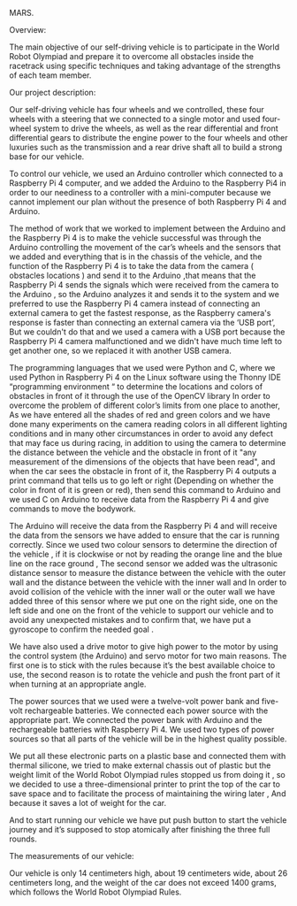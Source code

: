 MARS.

Overview:

The main objective of our self-driving vehicle is to participate in the World Robot Olympiad and prepare it to overcome all obstacles inside the racetrack using specific techniques and taking advantage of the strengths of each team member.

Our project description:

Our self-driving vehicle has four wheels and we controlled, these four wheels with a steering that we connected to a single motor and used four-wheel system to drive the wheels, as well as the rear differential and front differential gears to distribute the engine power to the four wheels and other luxuries such as the transmission and a rear drive shaft all to build a strong base for our vehicle.

To control our vehicle, we used an Arduino controller which connected to a Raspberry Pi 4 computer, and we added the Arduino to the Raspberry Pi4 in order to our neediness to a controller with a mini-computer because we cannot implement our plan without the presence of both Raspberry Pi 4 and Arduino.

The method of work that we worked to implement between the Arduino and the Raspberry Pi 4 is to make the vehicle successful was through the Arduino controlling the movement of the car’s wheels and the sensors that we added and everything that is in the chassis of the vehicle, and the function of the Raspberry Pi 4 is to take the data from the camera ( obstacles locations ) and send it to the Arduino ,that means that the Raspberry Pi 4 sends the signals which were received from the camera to the Arduino , so the Arduino analyzes it and sends it to the system and we preferred to use the Raspberry Pi 4 camera instead of connecting an external camera to get the fastest response, as the Raspberry camera's response is faster than connecting an external camera via the ‘USB port’, But we couldn't do that and we used a camera with a USB port because the Raspberry Pi 4 camera malfunctioned and we didn't have much time left to get another one, so we replaced it with another USB camera.

The programming languages that we used were Python and C, where we used Python in Raspberry Pi 4 on the Linux software using the Thonny IDE “programming environment “ to determine the locations and colors of obstacles in front of it through the use of the OpenCV library In order to overcome the problem of different color’s limits from one place to another, As we have entered all the shades of red and green colors and we have done many experiments on the camera reading colors in all different lighting conditions and in many other circumstances in order to avoid any defect that may face us during racing, in addition to using the camera to determine the distance between the vehicle and the obstacle in front of it "any measurement of the dimensions of the objects that have been read", and when the car sees the obstacle in front of it, the Raspberry Pi 4 outputs a print command that tells us to go left or right (Depending on whether the color in front of it is green or red), then send this command to Arduino and we used C on Arduino to receive data from the Raspberry Pi 4 and give commands to move the bodywork.

The Arduino will receive the data from the Raspberry Pi 4 and will receive the data from the sensors we have added to ensure that the car is running correctly. Since we used two colour sensors to determine the direction of the vehicle , if it is clockwise or not by reading the orange line and the blue line on the race ground , The second sensor we added was the ultrasonic distance sensor to measure the distance between the vehicle with the outer wall and the distance between the vehicle with the inner wall and In order to avoid collision of the vehicle with the inner wall or the outer wall we have added three of this sensor where we put one on the right side, one on the left side and one on the front of the vehicle to support our vehicle and to avoid any unexpected mistakes and to confirm that, we have put a gyroscope to confirm the needed goal .

We have also used a drive motor to give high power to the motor by using the control system (the Arduino) and servo motor for two main reasons. The first one is to stick with the rules because it’s the best available choice to use, the second reason is to rotate the vehicle and push the front part of it when turning at an appropriate angle.

The power sources that we used were a twelve-volt power bank and five-volt rechargeable batteries. We connected each power source with the appropriate part. We connected the power bank with Arduino and the rechargeable batteries with Raspberry Pi 4. We used two types of power sources so that all parts of the vehicle will be in the highest quality possible.

We put all these electronic parts on a plastic base and connected them with thermal silicone, we tried to make external chassis out of plastic but the weight limit of the World Robot Olympiad rules stopped us from doing it , so we decided to use a three-dimensional printer to print the top of the car to save space and to facilitate the process of maintaining the wiring later , And because it saves a lot of weight for the car.

And to start running our vehicle we have put push button to start the vehicle journey and it’s supposed to stop atomically after finishing the three full rounds.

The measurements of our vehicle:

Our vehicle is only 14 centimeters high, about 19 centimeters wide, about 26 centimeters long, and the weight of the car does not exceed 1400 grams, which follows the World Robot Olympiad Rules.
